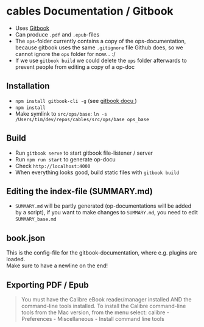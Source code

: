 # cables Documentation / Gitbook

- Uses [Gitbook](https://github.com/GitbookIO/gitbook)
- Can produce `.pdf` and `.epub`-files
- The `ops`-folder currently contains a copy of the ops-documentation, because gitbook uses the same `.gitignore` file Github does, so we cannot ignore the `ops` folder for now… :/
- If we use `gitbook build` we could delete the `ops` folder afterwards to prevent people from editing a copy of a op-doc

## Installation

- `npm install gitbook-cli -g` (see [gitbook docu ](https://github.com/GitbookIO/gitbook/blob/master/docs/setup.md))
- `npm install`
- Make symlink to `src/ops/base`: `ln -s /Users/tim/dev/repos/cables/src/ops/base ops_base`

## Build

- Run `gitbook serve` to start gitbook file-listener / server
- Run `npm run start` to generate op-docu
- Check `http://localhost:4000`
- When everything looks good, build static files with `gitbook build`

## Editing the index-file (SUMMARY.md)

- `SUMMARY.md` will be partly generated (op-documentations will be added by a script), if you want to make changes to `SUMMARY.md`, you need to edit `SUMMARY_base.md`

## book.json

This is the config-file for the gitbook-documentation, where e.g. plugins are loaded.  
Make sure to have a newline on the end!

## Exporting PDF / Epub

>You must have the Calibre eBook reader/manager installed AND the command-line tools installed. To install the Calibre command-line tools from the Mac version, from the menu select: calibre - Preferences - Miscellaneous - Install command line tools